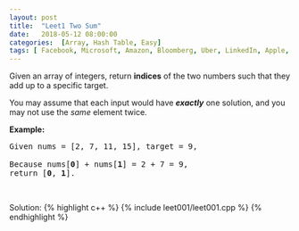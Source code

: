 ```yaml
---
layout: post
title:  "Leet1 Two Sum"
date:   2018-05-12 08:00:00
categories:  [Array, Hash Table, Easy]
tags: [ Facebook, Microsoft, Amazon, Bloomberg, Uber, LinkedIn, Apple, Airbnb, Yelp, Yahoo, Adobe, Dropbox ]
---
```


<div class="question-description__2cX5"><div><p>Given an array of integers, return <strong>indices</strong> of the two numbers such that they add up to a specific target.</p>

<p>You may assume that each input would have <strong><em>exactly</em></strong> one solution, and you may not use the <em>same</em> element twice.</p>

<p><strong>Example:</strong></p>

<pre>Given nums = [2, 7, 11, 15], target = 9,

Because nums[<strong>0</strong>] + nums[<strong>1</strong>] = 2 + 7 = 9,
return [<strong>0</strong>, <strong>1</strong>].
</pre>

<p>&nbsp;</p>
</div></div>

Solution: 
{% highlight c++ %}
{% include leet001/leet001.cpp %}
{% endhighlight %}
